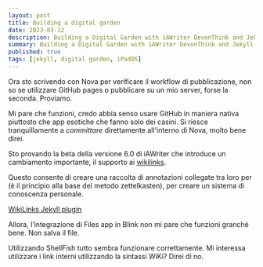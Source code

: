 ```yaml
---
layout: post
title: Building a digital garden
date: 2023-03-12
description: Building a Digital Garden with iAWriter DevonThink and Jekyll
summary: Building a Digital Garden with iAWriter DevonThink and Jekyll
published: true
tags: [jekyll, digital garden, iPadOS]
---
```


Ora sto scrivendo con Nova per verificare il workflow di pubblicazione, non so se utilizzare GitHub pages o pubblicare su un mio server, forse la seconda. Proviamo.

Mi pare che funzioni, credo abbia senso usare GitHub in maniera nativa piuttosto che app esotiche che fanno solo dei casini. Si riesce tranquillamente a *committare* direttamente all'interno di Nova, molto bene direi.

Sto provando la beta della versione 6.0 di iAWriter che introduce un cambiamento importante, il supporto ai [wikilinks](https://it.wikipedia.org/wiki/Aiuto:Wikilink).

Questo consente di creare una raccolta di annotazioni collegate tra loro per (è il principio alla base del metodo zettelkasten), per creare un sistema di conoscenza personale.

[WikiLinks Jekyll plugin](https://github.com/manunamz/jekyll-wikilinks)

Allora, l’integrazione di Files app in Blink non mi pare che funzioni granché bene. Non salva il file.

Utilizzando ShellFish tutto sembra funzionare correttamente. Mi interessa utilizzare i link interni utilizzando la sintassi WiKi? Direi di no.


